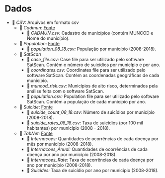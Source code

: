# Dados

* 📁 _CSV:_ Arquivos em formato csv
  * 📁 _Cadmun_: [Fonte](ftp://ftp.datasus.gov.br/dissemin/publicos/SIM/CID10/TABELAS/CADMUN.xls)
    * 📄 _CADMUN.csv:_ Cadastro de municípios (contém MUNCOD e Nome do município).
  * 📁 _Population_: [Fonte](https://www.ibge.gov.br/estatisticas/sociais/populacao/9103-estimativas-de-populacao.html?=&t=downloads)
    * 📄 _population_08_18.csv:_ População por município (2008-2018).
  * 📁 _SatScan_
    * 📄 _case_file.csv:_ Case file para ser utilizado pelo software SatScan. Contém o número de suicídios por município e por ano.
    * 📄 _coordinates.csv:_ Coordinates file para ser utilizado pelo software SatScan. Contém as coordenadas geográficas de cada município.
    * 📄 _muncod_risk.csv:_ Municípios de alto risco, determinados pela análise feita com o software SatScan.
    * 📄 _population.csv:_ Population file para ser utilizado pelo software SatScan. Contém a população de cada município por ano.
  * 📁 _Suicide_: [Fonte](https://github.com/pypas/suicities-datasus/tree/master/TabNet)
    * 📄 _suicide_count_08_18.csv:_ Número de suicídios por município (2008-2018).
    * 📄 _suicide_rates_08_18.csv:_ Taxa de suicídios (por 100 mil habitantes) por município (2008 - 2018).
  * 📁 _TabNet:_ [Fonte](https://github.com/pypas/suicities-datasus/tree/master/TabNet)
    * 📁 _Internacoes:_ Quantidades de ocorrências de cada doença por mês por município (2008-2018).
    * 📁 _Internacoes_Anual:_ Quantidades de ocorrências de cada doença por ano por município (2008-2018).
    * 📁 _Internacoes_Rate:_ Taxa de ocorrências de cada doença por ano por município (2008-2018).
    * 📄 _Suicides:_ Taxa de suicídio por ano por município (2008-2018).
